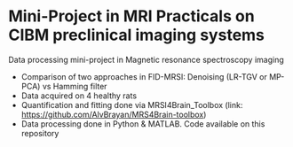 # Mini-Project in MRI Practicals on CIBM preclinical imaging systems
Data processing mini-project in Magnetic resonance spectroscopy imaging
- Comparison of two approaches in FID-MRSI: Denoising (LR-TGV or MP-PCA) vs Hamming filter
- Data acquired on 4 healthy rats
- Quantification and fitting done via MRSI4Brain_Toolbox (link: https://github.com/AlvBrayan/MRS4Brain-toolbox)
- Data processing done in Python & MATLAB. Code available on this repository
